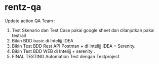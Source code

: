 # rentz-qa
Update action QA Team :
1. Test Skenario dan Test Case  pakai google sheet dan 
    dilanjutkan pakai testrail
2. Bikin BDD basic di Intelijj IDEA
3. Bikin Test BDD Rest API Postman + di Intelijj IDEA + Serenity.
4. Bikin Test BDD WEB di Intelijj + serenity . 
5. FINAL TESTING Automation Test dengan Testproject 
